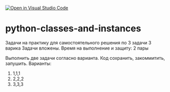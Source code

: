 [![Open in Visual Studio Code](https://classroom.github.com/assets/open-in-vscode-2e0aaae1b6195c2367325f4f02e2d04e9abb55f0b24a779b69b11b9e10269abc.svg)](https://classroom.github.com/online_ide?assignment_repo_id=21110585&assignment_repo_type=AssignmentRepo)
# python-classes-and-instances
Задачи на практику для самостоятельного решения по 3 задачи 3 варика 
Задачи вложены.
Время на выполнение и защиту: 2 пары

Выполнить две задачи согласно варианта. Код сохранить, закоммитить, запушить.
Варианты:
1) 1,1,1
2) 2,2,2
3) 3,3,3
